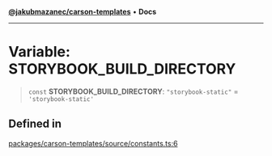 [**@jakubmazanec/carson-templates**](../README.md) • **Docs**

---

# Variable: STORYBOOK_BUILD_DIRECTORY

> `const` **STORYBOOK_BUILD_DIRECTORY**: `"storybook-static"` = `'storybook-static'`

## Defined in

[packages/carson-templates/source/constants.ts:6](https://github.com/jakubmazanec/tools/blob/3137813ef46c72d3c081751f960a2aa2c61ad567/packages/carson-templates/source/constants.ts#L6)
